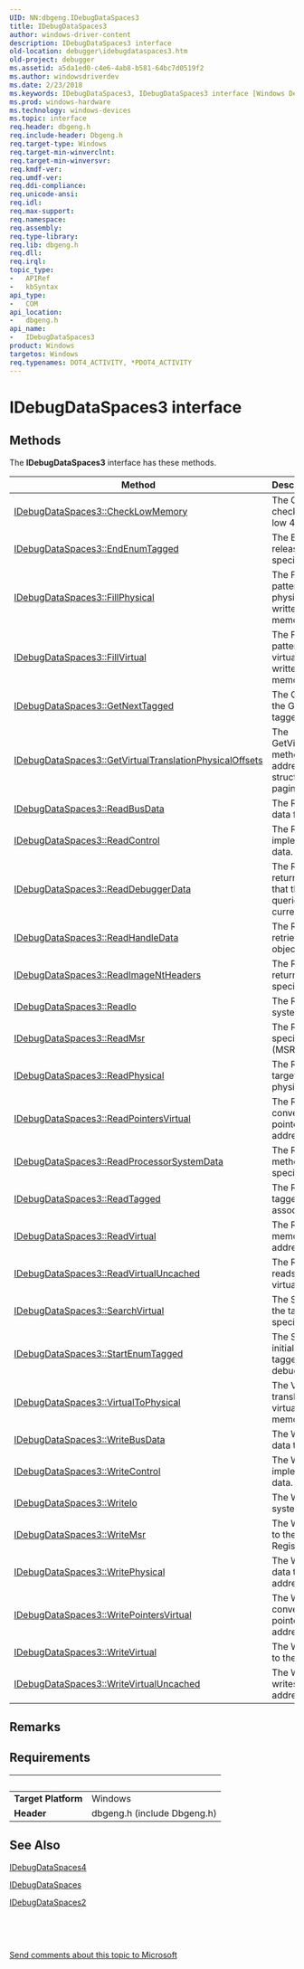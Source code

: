 ```yaml
---
UID: NN:dbgeng.IDebugDataSpaces3
title: IDebugDataSpaces3
author: windows-driver-content
description: IDebugDataSpaces3 interface
old-location: debugger\idebugdataspaces3.htm
old-project: debugger
ms.assetid: a5da1ed0-c4e6-4ab8-b581-64bc7d0519f2
ms.author: windowsdriverdev
ms.date: 2/23/2018
ms.keywords: IDebugDataSpaces3, IDebugDataSpaces3 interface [Windows Debugging], IDebugDataSpaces3 interface [Windows Debugging], described, dbgeng/IDebugDataSpaces3, debugger.idebugdataspaces3
ms.prod: windows-hardware
ms.technology: windows-devices
ms.topic: interface
req.header: dbgeng.h
req.include-header: Dbgeng.h
req.target-type: Windows
req.target-min-winverclnt: 
req.target-min-winversvr: 
req.kmdf-ver: 
req.umdf-ver: 
req.ddi-compliance: 
req.unicode-ansi: 
req.idl: 
req.max-support: 
req.namespace: 
req.assembly: 
req.type-library: 
req.lib: dbgeng.h
req.dll: 
req.irql: 
topic_type:
-	APIRef
-	kbSyntax
api_type:
-	COM
api_location:
-	dbgeng.h
api_name:
-	IDebugDataSpaces3
product: Windows
targetos: Windows
req.typenames: DOT4_ACTIVITY, *PDOT4_ACTIVITY
---
```


# IDebugDataSpaces3 interface



## Methods

<p>The <b>IDebugDataSpaces3</b> interface has these methods.</p>

| Method | Description |
| ---- |:---- |
| [IDebugDataSpaces3::CheckLowMemory](nf-dbgeng-idebugdataspaces3-checklowmemory.md) | The CheckLowMemory method checks for memory corruption in the low 4 GB of memory. |
| [IDebugDataSpaces3::EndEnumTagged](nf-dbgeng-idebugdataspaces3-endenumtagged.md) | The EndEnumTagged method releases the resources used by the specified enumeration. |
| [IDebugDataSpaces3::FillPhysical](nf-dbgeng-idebugdataspaces3-fillphysical.md) | The FillPhysical method writes a pattern of bytes to the target's physical memory. The pattern is written repeatedly until the specified memory range is filled. |
| [IDebugDataSpaces3::FillVirtual](nf-dbgeng-idebugdataspaces3-fillvirtual.md) | The FillVirtual method writes a pattern of bytes to the target's virtual memory. The pattern is written repeatedly until the specified memory range is filled. |
| [IDebugDataSpaces3::GetNextTagged](nf-dbgeng-idebugdataspaces3-getnexttagged.md) | The GetNextTagged method returns the GUID for the next block of tagged data in the enumeration. |
| [IDebugDataSpaces3::GetVirtualTranslationPhysicalOffsets](nf-dbgeng-idebugdataspaces3-getvirtualtranslationphysicaloffsets.md) | The GetVirtualTranslationPhysicalOffsets method returns the physical addresses of the system paging structures at different levels of the paging hierarchy. |
| [IDebugDataSpaces3::ReadBusData](nf-dbgeng-idebugdataspaces3-readbusdata.md) | The ReadBusData method reads data from a system bus. |
| [IDebugDataSpaces3::ReadControl](nf-dbgeng-idebugdataspaces3-readcontrol.md) | The ReadControl method reads implementation-specific system data. |
| [IDebugDataSpaces3::ReadDebuggerData](nf-dbgeng-idebugdataspaces3-readdebuggerdata.md) | The ReadDebuggerData method returns information about the target that the debugger engine has queried or determined during the current session. |
| [IDebugDataSpaces3::ReadHandleData](nf-dbgeng-idebugdataspaces3-readhandledata.md) | The ReadHandleData method retrieves information about a system object specified by a system handle. |
| [IDebugDataSpaces3::ReadImageNtHeaders](nf-dbgeng-idebugdataspaces3-readimagentheaders.md) | The ReadImageNtHeaders method returns the NT headers for the specified image loaded in the target. |
| [IDebugDataSpaces3::ReadIo](nf-dbgeng-idebugdataspaces3-readio.md) | The ReadIo method reads from the system and bus I/O memory. |
| [IDebugDataSpaces3::ReadMsr](nf-dbgeng-idebugdataspaces3-readmsr.md) | The ReadMsr method reads a specified Model-Specific Register (MSR). |
| [IDebugDataSpaces3::ReadPhysical](nf-dbgeng-idebugdataspaces3-readphysical.md) | The ReadPhysical method reads the target's memory from the specified physical address. |
| [IDebugDataSpaces3::ReadPointersVirtual](nf-dbgeng-idebugdataspaces3-readpointersvirtual.md) | The ReadPointersVirtual method is a convenience method for reading pointers from the target's virtual address space. |
| [IDebugDataSpaces3::ReadProcessorSystemData](nf-dbgeng-idebugdataspaces3-readprocessorsystemdata.md) | The ReadProcessorSystemData method returns data about the specified processor. |
| [IDebugDataSpaces3::ReadTagged](nf-dbgeng-idebugdataspaces3-readtagged.md) | The ReadTagged method reads the tagged data that might be associated with a debugger session. |
| [IDebugDataSpaces3::ReadVirtual](nf-dbgeng-idebugdataspaces3-readvirtual.md) | The ReadVirtual method reads memory from the target's virtual address space. |
| [IDebugDataSpaces3::ReadVirtualUncached](nf-dbgeng-idebugdataspaces3-readvirtualuncached.md) | The ReadVirtualUncached method reads memory from the target's virtual address space. |
| [IDebugDataSpaces3::SearchVirtual](nf-dbgeng-idebugdataspaces3-searchvirtual.md) | The SearchVirtual method searches the target's virtual memory for a specified pattern of bytes. |
| [IDebugDataSpaces3::StartEnumTagged](nf-dbgeng-idebugdataspaces3-startenumtagged.md) | The StartEnumTagged method initializes a enumeration over the tagged data associated with a debugger session. |
| [IDebugDataSpaces3::VirtualToPhysical](nf-dbgeng-idebugdataspaces3-virtualtophysical.md) | The VirtualToPhysical method translates a location in the target's virtual address space into a physical memory address. |
| [IDebugDataSpaces3::WriteBusData](nf-dbgeng-idebugdataspaces3-writebusdata.md) | The WriteBusData method writes data to a system bus. |
| [IDebugDataSpaces3::WriteControl](nf-dbgeng-idebugdataspaces3-writecontrol.md) | The WriteControl method writes implementation-specific system data. |
| [IDebugDataSpaces3::WriteIo](nf-dbgeng-idebugdataspaces3-writeio.md) | The WriteIo method writes to the system and bus I/O memory. |
| [IDebugDataSpaces3::WriteMsr](nf-dbgeng-idebugdataspaces3-writemsr.md) | The WriteMsr method writes a value to the specified Model-Specific Register (MSR). |
| [IDebugDataSpaces3::WritePhysical](nf-dbgeng-idebugdataspaces3-writephysical.md) | The WritePhysical method writes data to the specified physical address in the target's memory. |
| [IDebugDataSpaces3::WritePointersVirtual](nf-dbgeng-idebugdataspaces3-writepointersvirtual.md) | The WritePointersVirtual method is a convenience method for writing pointers to the target's virtual address space. |
| [IDebugDataSpaces3::WriteVirtual](nf-dbgeng-idebugdataspaces3-writevirtual.md) | The WriteVirtual method writes data to the target's virtual address space. |
| [IDebugDataSpaces3::WriteVirtualUncached](nf-dbgeng-idebugdataspaces3-writevirtualuncached.md) | The WriteVirtualUncached method writes data to the target's virtual address space. |

## Remarks



## Requirements
| &nbsp; | &nbsp; |
| ---- |:---- |
| **Target Platform** | Windows |
| **Header** | dbgeng.h (include Dbgeng.h) |

## See Also

<a href="..\dbgeng\nn-dbgeng-idebugdataspaces4.md">IDebugDataSpaces4</a>



<a href="..\dbgeng\nn-dbgeng-idebugdataspaces.md">IDebugDataSpaces</a>



<a href="..\dbgeng\nn-dbgeng-idebugdataspaces2.md">IDebugDataSpaces2</a>



 

 

<a href="mailto:wsddocfb@microsoft.com?subject=Documentation%20feedback [debugger\debugger]:%20IDebugDataSpaces3 interface%20 RELEASE:%20(2/23/2018)&amp;body=%0A%0APRIVACY STATEMENT%0A%0AWe use your feedback to improve the documentation. We don't use your email address for any other purpose, and we'll remove your email address from our system after the issue that you're reporting is fixed. While we're working to fix this issue, we might send you an email message to ask for more info. Later, we might also send you an email message to let you know that we've addressed your feedback.%0A%0AFor more info about Microsoft's privacy policy, see http://privacy.microsoft.com/en-us/default.aspx." title="Send comments about this topic to Microsoft">Send comments about this topic to Microsoft</a>